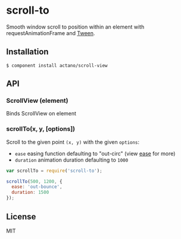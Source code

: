 
# scroll-to

  Smooth window scroll to position within an element with requestAnimationFrame and [Tween](https://github.com/component/tween).

## Installation

    $ component install actano/scroll-view

## API

### ScrollView (element)
  
  Binds ScrollView on element  

### scrollTo(x, y, [options])

  Scroll to the given point `(x, y)` with the given `options`:

  - `ease` easing function defaulting to "out-circ" (view [ease](https://github.com/component/ease) for more)
  - `duration` animation duration defaulting to `1000`

```js
var scrollTo = require('scroll-to');

scrollTo(500, 1200, {
  ease: 'out-bounce',
  duration: 1500
});
```

## License

  MIT
